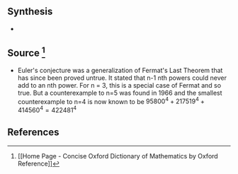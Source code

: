 ## Synthesis
- 
## Source [^1]
- Euler's conjecture was a generalization of Fermat's Last Theorem that has since been proved untrue. It stated that n-1 nth powers could never add to an nth power. For n = 3, this is a special case of Fermat and so true. But a counterexample to n=5 was found in 1966 and the smallest counterexample to n=4 is now known to be $95800^4 + 217519^4+414560^4 = 422481^4$ 
## References

[^1]: [[Home Page - Concise Oxford Dictionary of Mathematics by Oxford Reference]]